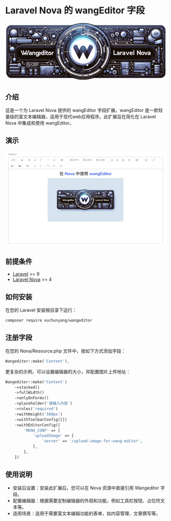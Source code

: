# Laravel Nova 的 wangEditor 字段

![](./wangeditor-nova-by-dalle.png)

## 介绍

这是一个为 Laravel Nova 提供的 wangEditor 字段扩展。wangEditor 是一款轻量级的富文本编辑器，适用于现代web应用程序。此扩展旨在简化在
Laravel Nova 中集成和使用 wangEditor。

## 演示

![](./screenshot.png)

## 前提条件

- [Laravel](https://laravel.com) >= 9
- [Laravel Nova](https://nova.laravel.com) >= 4

## 如何安装

在您的 Laravel 安装根目录下运行：

```bash
composer require xuchunyang/wangeditor
```

## 注册字段

在您的 Nova/Resource.php 文件中，按如下方式添加字段：

```php
Wangeditor::make('Content'),
```

更复杂的示例，可以设置编辑器的大小，并配置图片上传地址：

```php
Wangeditor::make('Content')
    ->stacked()
    ->fullWidth()
    ->onlyOnForms()
    ->placeholder('请输入内容')
    ->rules('required')
    ->withHeight('500px')
    ->withToolbarConfig([])
    ->withEditorConfig([
        'MENU_CONF' => [
            'uploadImage' => [
                'server' => '/upload-image-for-wang-editor',
            ],
        ],
    ])
```

## 使用说明

- 安装后设置：安装此扩展后，您可以在 Nova 资源中直接引用 Wangeditor 字段。
- 配置编辑器：根据需要定制编辑器的外观和功能，例如工具栏按钮、占位符文本等。
- 适用场景：适用于需要富文本编辑功能的表单，如内容管理、文章撰写等。
